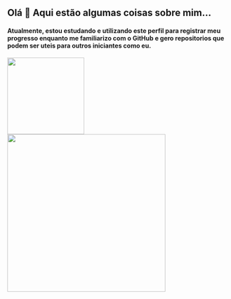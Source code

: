 ## Olá 👋 Aqui estão algumas coisas sobre mim...
#### Atualmente, estou estudando e utilizando este perfil para registrar meu progresso enquanto me familiarizo com o GitHub e gero repositorios que podem ser uteis para outros iniciantes como eu.
<div>
  
<a href="https://github.com/anuraghazra/github-readme-stats">
 <!-- <img height="175em" src="https://github-readme-stats.vercel.app/api?username=ricardo7c&show_icons=true&theme=transparent&custom_title=Meu%20status&hide_border=true&rank_icon=default"/> -->
  
 <img height="175em" src="https://github-readme-stats.vercel.app/api/top-langs/?username=ricardo7c&layout=compact&theme=transparent&custom_title=Linguagens%20mais%20usadas&hide_border=true&hide_progress=false"/>
</a>


<a href="https://github.com/Ashutosh00710/github-readme-activity-graph">
<img height="360em" src="https://github-readme-activity-graph.vercel.app/graph?username=Ricardo7c&theme=github-compact&height=500&hide_border=true&custom_title=Meu%20grafico%20de%20atividades&point=3572A5&line=3572A5&grid=true"/>
</a>


</div>

